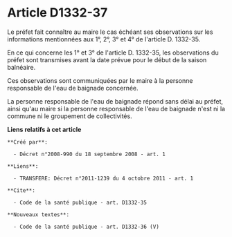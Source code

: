 # Article D1332-37

Le préfet fait connaître au maire le cas échéant ses observations sur les informations mentionnées aux 1°, 2°, 3° et 4° de
l'article D. 1332-35. 

En ce qui concerne les 1° et 3° de l'article D. 1332-35, les observations du préfet sont transmises avant la date prévue pour
le début de la saison balnéaire. 

Ces observations sont communiquées par le maire à la personne responsable de l'eau de baignade concernée. 

La personne responsable de l'eau de baignade répond sans délai au préfet, ainsi qu'au maire si la personne responsable de
l'eau de baignade n'est ni la commune ni le groupement de collectivités.

**Liens relatifs à cet article**

	**Créé par**:

	  - Décret n°2008-990 du 18 septembre 2008 - art. 1

	**Liens**:

	  - TRANSFERE: Décret n°2011-1239 du 4 octobre 2011 - art. 1

	**Cite**:

	  - Code de la santé publique - art. D1332-35

	**Nouveaux textes**:

	  - Code de la santé publique - art. D1332-36 (V)
